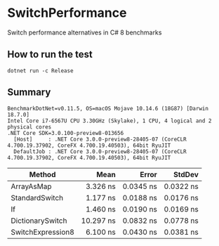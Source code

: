 # SwitchPerformance

Switch performance alternatives in C# 8 benchmarks

## How to run the test
```
dotnet run -c Release
```

## Summary
```
BenchmarkDotNet=v0.11.5, OS=macOS Mojave 10.14.6 (18G87) [Darwin 18.7.0]
Intel Core i7-6567U CPU 3.30GHz (Skylake), 1 CPU, 4 logical and 2 physical cores
.NET Core SDK=3.0.100-preview8-013656
  [Host]     : .NET Core 3.0.0-preview8-28405-07 (CoreCLR 4.700.19.37902, CoreFX 4.700.19.40503), 64bit RyuJIT
  DefaultJob : .NET Core 3.0.0-preview8-28405-07 (CoreCLR 4.700.19.37902, CoreFX 4.700.19.40503), 64bit RyuJIT
```

|            Method |      Mean |     Error |    StdDev |
|------------------ |----------:|----------:|----------:|
|        ArrayAsMap |  3.326 ns | 0.0345 ns | 0.0322 ns |
|    StandardSwitch |  1.177 ns | 0.0188 ns | 0.0176 ns |
|                If |  1.460 ns | 0.0190 ns | 0.0169 ns |
|  DictionarySwitch | 10.297 ns | 0.0832 ns | 0.0778 ns |
| SwitchExpression8 |  6.100 ns | 0.0430 ns | 0.0381 ns |
